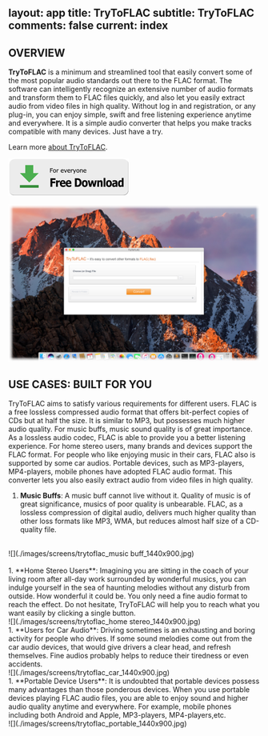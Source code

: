 layout: app
title: TryToFLAC
subtitle: TryToFLAC
comments: false
current: index
---


## OVERVIEW


**TryToFLAC** is a minimum and streamlined tool that easily convert some of the most popular audio standards out there to the FLAC format. The software can intelligently recognize an extensive number of audio formats and transform them to FLAC files quickly, and also let you easily extract audio from video files in high quality. Without log in and registration, or any plug-in, you can enjoy simple, swift and free listening experience anytime and everywhere. It is a simple audio converter that helps you make tracks compatible with many devices. Just have a try.

Learn more [about TryToFLAC](./features.html).

[![](../../../asset/images/free-download.png)](./download.html)

![](./images/screens/trytoflac_overview_1440x900.png)
<br>
## USE CASES: BUILT FOR YOU
TryToFLAC aims to satisfy various requirements for different users. FLAC is a free lossless compressed audio format that offers bit-perfect copies of CDs but at half the size. It is similar to MP3, but possesses much higher audio quality. For music buffs, music sound quality is of great importance. As a lossless audio codec, FLAC is able to provide you a better listening experience. For home stereo users, many brands and devices support the FLAC format. For people who like enjoying music in their cars, FLAC also is supported by some car audios. Portable devices, such as MP3-players, MP4-players, mobile phones have adopted FLAC audio format. This converter lets you also easily extract audio from video files in high quality.

1. **Music Buffs**: A music buff cannot live without it. Quality of music is of great significance, musics of poor quality is unbearable. FLAC, as a lossless compression of digital audio, delivers much higher quality than other loss formats like MP3, WMA, but reduces almost half size of a CD-quality file.
<br>
![](./images/screens/trytoflac_music buff_1440x900.jpg)
<br>
<br>
1. **Home Stereo Users**: Imagining you are sitting in the coach of your living room after all-day work surrounded by wonderful musics, you can indulge yourself in the sea of haunting melodies without any disturb from outside. How wonderful it could be. You only need a fine audio format to reach the effect. Do not hesitate, TryToFLAC will help you to reach what you want easily by clicking a single button.
<br>
![](./images/screens/trytoflac_home stereo_1440x900.jpg)
<br>
1. **Users for Car Audio**: Driving sometimes is an exhausting and boring activity for people who drives. If some sound melodies come out from the car audio devices, that would give drivers a clear head, and refresh themselves. Fine audios probably helps to reduce their tiredness or even accidents. 
<br>
![](./images/screens/trytoflac_car_1440x900.jpg)
<br>
1. **Portable Device Users**: It is undoubted that portable devices possess many advantages than those ponderous devices. When you use portable devices playing FLAC audio files, you are able to enjoy sound and higher audio quality anytime and everywhere. For example, mobile phones including both Android and Apple, MP3-players, MP4-players,etc. 
<br>
![](./images/screens/trytoflac_portable_1440x900.jpg)
<br>